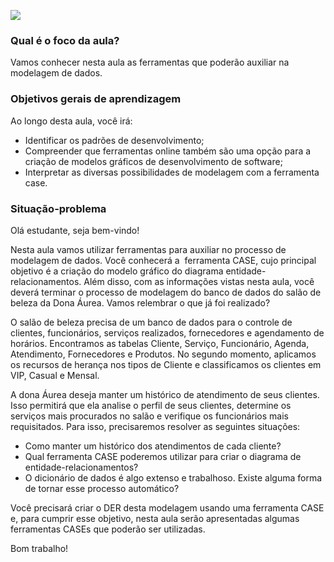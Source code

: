 [![](https://ampli-images.s3.amazonaws.com/production/f6251270-931c-405a-af87-e442e90f8fb9/original)](https://ampli-images.s3.amazonaws.com/production/f6251270-931c-405a-af87-e442e90f8fb9/original)

### **Qual é o foco da aula?**

Vamos conhecer nesta aula as ferramentas que poderão auxiliar na modelagem de dados.

### **Objetivos gerais de aprendizagem**

Ao longo desta aula, você irá:

- Identificar os padrões de desenvolvimento;
- Compreender que ferramentas online também são uma opção para a criação de modelos gráficos de desenvolvimento de software;
- Interpretar as diversas possibilidades de modelagem com a ferramenta case.

### Situação-problema

Olá estudante, seja bem-vindo!

Nesta aula vamos utilizar ferramentas para auxiliar no processo de modelagem de dados. Você conhecerá a  ferramenta CASE, cujo principal objetivo é a criação do modelo gráfico do diagrama entidade-relacionamentos. Além disso, com as informações vistas nesta aula, você deverá terminar o processo de modelagem do banco de dados do salão de beleza da Dona Áurea. Vamos relembrar o que já foi realizado?

O salão de beleza precisa de um banco de dados para o controle de clientes, funcionários, serviços realizados, fornecedores e agendamento de horários. Encontramos as tabelas Cliente, Serviço, Funcionário, Agenda, Atendimento, Fornecedores e Produtos. No segundo momento, aplicamos os recursos de herança nos tipos de Cliente e classificamos os clientes em VIP, Casual e Mensal.

A dona Áurea deseja manter um histórico de atendimento de seus clientes. Isso permitirá que ela analise o perfil de seus clientes, determine os serviços mais procurados no salão e verifique os funcionários mais requisitados. Para isso, precisaremos resolver as seguintes situações:

- Como manter um histórico dos atendimentos de cada cliente?
- Qual ferramenta CASE poderemos utilizar para criar o diagrama de entidade-relacionamentos?
- O dicionário de dados é algo extenso e trabalhoso. Existe alguma forma de tornar esse processo automático?

Você precisará criar o DER desta modelagem usando uma ferramenta CASE e, para cumprir esse objetivo, nesta aula serão apresentadas algumas ferramentas CASEs que poderão ser utilizadas.

Bom trabalho!